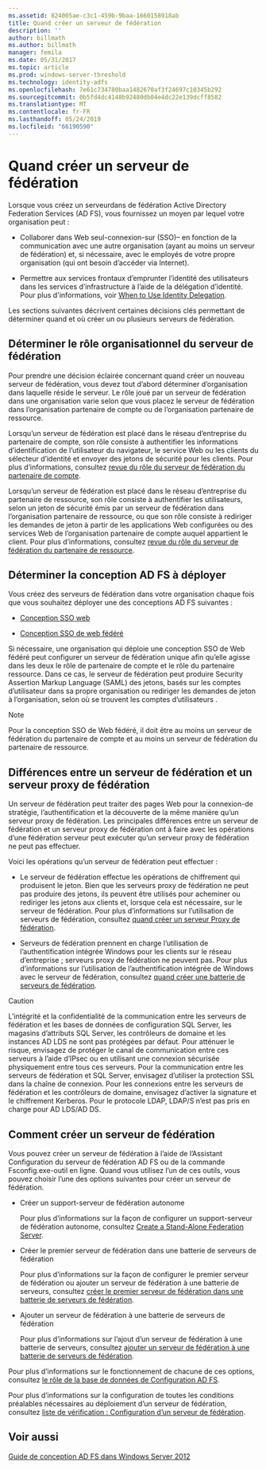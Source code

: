 ```yaml
---
ms.assetid: 824005ae-c3c1-459b-9baa-1660158918ab
title: Quand créer un serveur de fédération
description: ''
author: billmath
ms.author: billmath
manager: femila
ms.date: 05/31/2017
ms.topic: article
ms.prod: windows-server-threshold
ms.technology: identity-adfs
ms.openlocfilehash: 7e61c734780baa1482670af3f24697c10345b292
ms.sourcegitcommit: 0b5fd4dc4148b92480db04e4dc22e139dcff8582
ms.translationtype: MT
ms.contentlocale: fr-FR
ms.lasthandoff: 05/24/2019
ms.locfileid: "66190590"
---
```

# <a name="when-to-create-a-federation-server"></a>Quand créer un serveur de fédération

Lorsque vous créez un serveurdans de fédération Active Directory Federation Services \(AD FS\), vous fournissez un moyen par lequel votre organisation peut :  
  
-   Collaborer dans Web seul\-connexion\-sur \(SSO\)– en fonction de la communication avec une autre organisation \(ayant au moins un serveur de fédération\) et, si nécessaire, avec le employés de votre propre organisation \(qui ont besoin d’accéder via Internet\).  
  
-   Permettre aux services frontaux d’emprunter l’identité des utilisateurs dans les services d’infrastructure à l’aide de la délégation d’identité. Pour plus d'informations, voir [When to Use Identity Delegation](When-to-Use-Identity-Delegation.md).  
  
Les sections suivantes décrivent certaines décisions clés permettant de déterminer quand et où créer un ou plusieurs serveurs de fédération.  
  
## <a name="determine-the-organizational-role-for-the-federation-server"></a>Déterminer le rôle organisationnel du serveur de fédération  
Pour prendre une décision éclairée concernant quand créer un nouveau serveur de fédération, vous devez tout d’abord déterminer d’organisation dans laquelle réside le serveur. Le rôle joué par un serveur de fédération dans une organisation varie selon que vous placez le serveur de fédération dans l’organisation partenaire de compte ou de l’organisation partenaire de ressource.  
  
Lorsqu’un serveur de fédération est placé dans le réseau d’entreprise du partenaire de compte, son rôle consiste à authentifier les informations d’identification de l’utilisateur du navigateur, le service Web ou les clients du sélecteur d’identité et envoyer des jetons de sécurité pour les clients. Pour plus d’informations, consultez [revue du rôle du serveur de fédération du partenaire de compte](Review-the-Role-of-the-Federation-Server-in-the-Account-Partner.md).  
  
Lorsqu’un serveur de fédération est placé dans le réseau d’entreprise du partenaire de ressource, son rôle consiste à authentifier les utilisateurs, selon un jeton de sécurité émis par un serveur de fédération dans l’organisation partenaire de ressource, ou que son rôle consiste à rediriger les demandes de jeton à partir de les applications Web configurées ou des services Web de l’organisation partenaire de compte auquel appartient le client. Pour plus d’informations, consultez [revue du rôle du serveur de fédération du partenaire de ressource](Review-the-Role-of-the-Federation-Server-in-the-Resource-Partner.md).  
  
## <a name="determine-which-ad-fs-design-to-deploy"></a>Déterminer la conception AD FS à déployer  
Vous créez des serveurs de fédération dans votre organisation chaque fois que vous souhaitez déployer une des conceptions AD FS suivantes :  
  
-   [Conception SSO web](Web-SSO-Design.md)  
  
-   [Conception SSO de web fédéré](Federated-Web-SSO-Design.md)  
  
Si nécessaire, une organisation qui déploie une conception SSO de Web fédéré peut configurer un serveur de fédération unique afin qu’elle agisse dans les deux le rôle de partenaire de compte et le rôle du partenaire ressource. Dans ce cas, le serveur de fédération peut produire Security Assertion Markup Language \(SAML\) des jetons, basés sur les comptes d’utilisateur dans sa propre organisation ou rediriger les demandes de jeton à l’organisation, selon où se trouvent les comptes d’utilisateurs .  
  
> [!NOTE]  
> Pour la conception SSO de Web fédéré, il doit être au moins un serveur de fédération du partenaire de compte et au moins un serveur de fédération du partenaire de ressource.  
  
## <a name="differences-between-a-federation-server-and-a-federation-server-proxy"></a>Différences entre un serveur de fédération et un serveur proxy de fédération  
Un serveur de fédération peut traiter des pages Web pour la connexion\-de stratégie, l’authentification et la découverte de la même manière qu’un serveur proxy de fédération. Les principales différences entre un serveur de fédération et un serveur proxy de fédération ont à faire avec les opérations d’une fédération serveur peut exécuter qu’un serveur proxy de fédération ne peut pas effectuer.  
  
Voici les opérations qu’un serveur de fédération peut effectuer :  
  
-   Le serveur de fédération effectue les opérations de chiffrement qui produisent le jeton. Bien que les serveurs proxy de fédération ne peut pas produire des jetons, ils peuvent être utilisés pour acheminer ou rediriger les jetons aux clients et, lorsque cela est nécessaire, sur le serveur de fédération. Pour plus d’informations sur l’utilisation de serveurs de fédération, consultez [quand créer un serveur Proxy de fédération](When-to-Create-a-Federation-Server-Proxy.md).  
  
-   Serveurs de fédération prennent en charge l’utilisation de l’authentification intégrée Windows pour les clients sur le réseau d’entreprise ; serveurs proxy de fédération ne peuvent pas. Pour plus d’informations sur l’utilisation de l’authentification intégrée de Windows avec le serveur de fédération, consultez [quand créer une batterie de serveurs de fédération](When-to-Create-a-Federation-Server-Farm.md).  
  
> [!CAUTION]  
> L’intégrité et la confidentialité de la communication entre les serveurs de fédération et les bases de données de configuration SQL Server, les magasins d’attributs SQL Server, les contrôleurs de domaine et les instances AD LDS ne sont pas protégées par défaut. Pour atténuer le risque, envisagez de protéger le canal de communication entre ces serveurs à l’aide d’IPsec ou en utilisant une connexion sécurisée physiquement entre tous ces serveurs. Pour la communication entre les serveurs de fédération et SQL Server, envisagez d’utiliser la protection SSL dans la chaîne de connexion. Pour les connexions entre les serveurs de fédération et les contrôleurs de domaine, envisagez d’activer la signature et le chiffrement Kerberos. Pour le protocole LDAP, LDAP\/S n’est pas pris en charge pour AD LDS\/AD DS.  
  
## <a name="how-to-create-a-federation-server"></a>Comment créer un serveur de fédération  
Vous pouvez créer un serveur de fédération à l’aide de l’Assistant Configuration du serveur de fédération AD FS ou de la commande Fsconfig.exe\-outil en ligne. Quand vous utilisez l’un de ces outils, vous pouvez choisir l’une des options suivantes pour créer un serveur de fédération.  
  
-   Créer un support\-serveur de fédération autonome  
  
    Pour plus d’informations sur la façon de configurer un support\-serveur de fédération autonome, consultez [Create a Stand-Alone Federation Server](../../ad-fs/deployment/Create-a-Stand-Alone-Federation-Server.md).  
  
-   Créer le premier serveur de fédération dans une batterie de serveurs de fédération  
  
    Pour plus d’informations sur la façon de configurer le premier serveur de fédération ou ajouter un serveur de fédération à une batterie de serveurs, consultez [créer le premier serveur de fédération dans une batterie de serveurs de fédération](../../ad-fs/deployment/Create-the-First-Federation-Server-in-a-Federation-Server-Farm.md).  
  
-   Ajouter un serveur de fédération à une batterie de serveurs de fédération  
  
    Pour plus d’informations sur l’ajout d’un serveur de fédération à une batterie de serveurs, consultez [ajouter un serveur de fédération à une batterie de serveurs de fédération](../../ad-fs/deployment/Add-a-Federation-Server-to-a-Federation-Server-Farm.md).  
  
Pour plus d’informations sur le fonctionnement de chacune de ces options, consultez [le rôle de la base de données de Configuration AD FS](../../ad-fs/technical-reference/The-Role-of-the-AD-FS-Configuration-Database.md).  
  
Pour plus d’informations sur la configuration de toutes les conditions préalables nécessaires au déploiement d’un serveur de fédération, consultez [liste de vérification : Configuration d’un serveur de fédération](../../ad-fs/deployment/Checklist--Setting-Up-a-Federation-Server.md).  
  
## <a name="see-also"></a>Voir aussi
[Guide de conception AD FS dans Windows Server 2012](AD-FS-Design-Guide-in-Windows-Server-2012.md)

